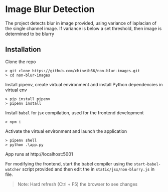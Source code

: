 # Image Blur Detection

The project detects blur in image provided, using variance of laplacian of the single channel image. If variance is below a set threshold, then image is determined to be blurry

## Installation

Clone the repo

```
> git clone https://github.com/chinvib66/non-blur-images.git
> cd non-blur-images
```

Install pipenv, create virtual environment and install Python dependencies in virtual env

```
> pip install pipenv
> pipenv install
```

Install `babel` for jsx compilation, used for the frontend development

```
> npm i
```

Activate the virtual environment and launch the application

```
> pipenv shell
> python .\app.py
```

App runs at http://localhost:5001

For modifying the frontend, start the babel compiler using the `start-babel-watcher` script provided and then edit the in `static/jsx/non-blurry.js` in file.

> Note: Hard refresh (Ctrl + F5) the browser to see changes
